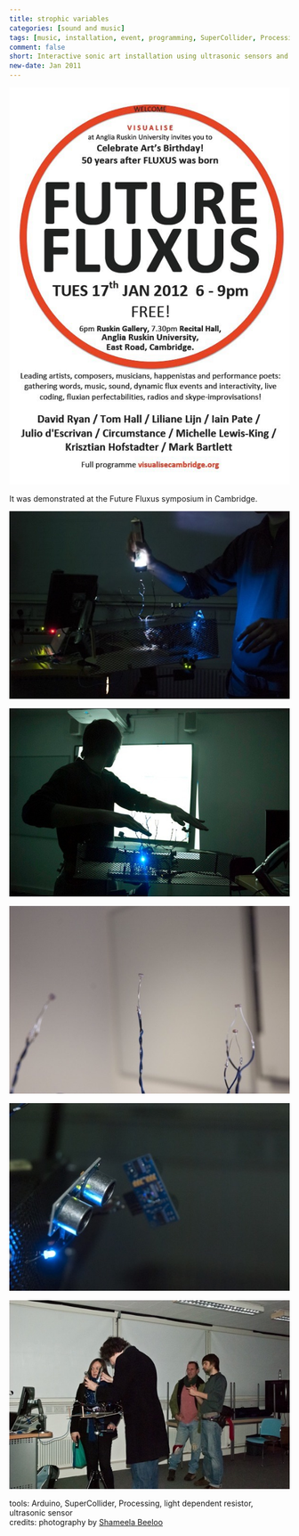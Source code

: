 ```yaml
---
title: strophic variables
categories: [sound and music]
tags: [music, installation, event, programming, SuperCollider, Processing, ultrasonic-sensor, LDR]
comment: false
short: Interactive sonic art installation using ultrasonic sensors and light dependent resistors to manipulate sound and visuals.
new-date: Jan 2011
---
```

![](/../assets/img/2011_01_17_future_fluxus_poster.jpg)

It was demonstrated at the Future Fluxus symposium in Cambridge.

![](/../assets/img/2011_01_17_strophic_variables_01.jpg)

![](/../assets/img/2011_01_17_strophic_variables_02.jpg)

![](/../assets/img/2011_01_17_strophic_variables_03.jpg)

![](/../assets/img/2011_01_17_strophic_variables_04.jpg)

![](/../assets/img/2011_01_17_strophic_variables_05.jpg)

tools: Arduino, SuperCollider, Processing, light dependent resistor, ultrasonic sensor   
credits: photography by [Shameela Beeloo](https://photographing.carbonmade.com/)
